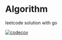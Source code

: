 # Algorithm
leetcode solution with go

[![codecov](https://codecov.io/gh/dairoot/school-api/branch/master/graph/badge.svg)](https://codecov.io/gh/FarmerChillax/Algorithm)

